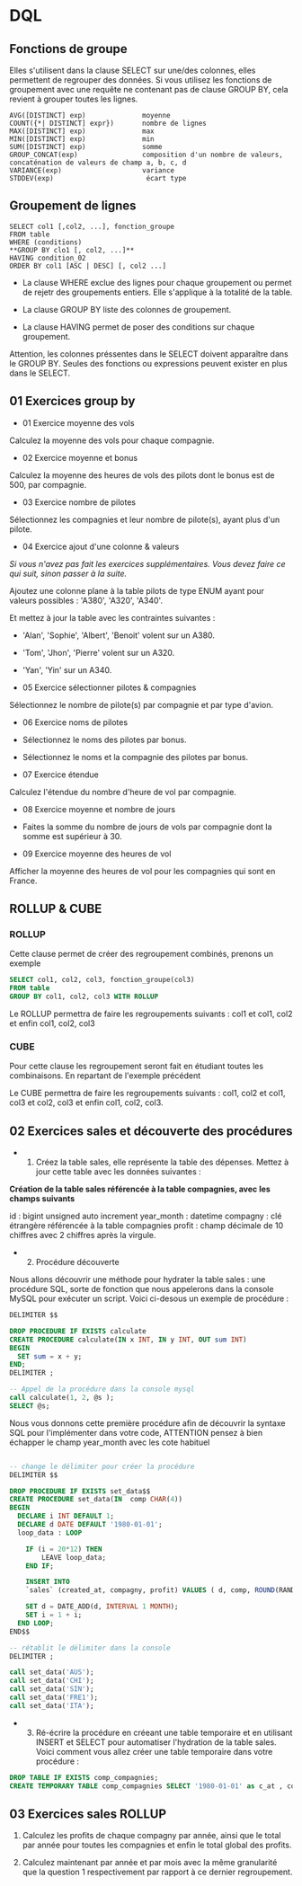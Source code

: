 # DQL

## Fonctions de groupe

Elles s'utilisent dans la clause SELECT sur une/des colonnes, elles permettent de regrouper des données. Si vous utilisez les fonctions de groupement avec une requête ne contenant pas de clause GROUP BY, cela revient à grouper toutes les lignes.

```text
AVG([DISTINCT] exp)              moyenne
COUNT({*| DISTINCT] expr})       nombre de lignes
MAX([DISTINCT] exp)              max
MIN([DISTINCT] exp)              min
SUM([DISTINCT] exp)              somme
GROUP_CONCAT(exp)                composition d'un nombre de valeurs, concaténation de valeurs de champ a, b, c, d
VARIANCE(exp)                    variance
STDDEV(exp)                       écart type

```
## Groupement de lignes

```text
SELECT col1 [,col2, ...], fonction_groupe
FROM table
WHERE (conditions)
**GROUP BY clo1 [, col2, ...]**
HAVING condition_02
ORDER BY col1 [ASC | DESC] [, col2 ...]
```

- La clause WHERE exclue des lignes pour chaque groupement ou permet de rejetr des groupements entiers. Elle s'applique à la totalité de la table.

- La clause GROUP BY liste des colonnes de groupement.

- La clause HAVING permet de poser des conditions sur chaque groupement.

Attention, les colonnes préssentes dans le SELECT doivent apparaître dans le GROUP BY. Seules des fonctions ou expressions peuvent exister en plus dans le SELECT.

## 01 Exercices group by

- 01 Exercice moyenne des vols

Calculez la moyenne des vols pour chaque compagnie.

- 02 Exercice moyenne et bonus

Calculez la moyenne des heures de vols des pilots dont le bonus est de 500,
par compagnie.

- 03 Exercice nombre de pilotes

Sélectionnez les compagnies et leur nombre de pilote(s), ayant plus d'un pilote.

- 04 Exercice ajout d'une colonne & valeurs

*Si vous n'avez pas fait les exercices supplémentaires. Vous devez faire ce qui suit, sinon passer à la suite.*

Ajoutez une colonne plane à la table pilots de type ENUM ayant pour valeurs possibles :
'A380', 'A320', 'A340'.

Et mettez à jour la table avec les contraintes suivantes :

- 'Alan', 'Sophie', 'Albert', 'Benoit' volent sur un A380.

- 'Tom', 'Jhon', 'Pierre' volent sur un A320.

- 'Yan', 'Yin' sur un A340.

- 05 Exercice sélectionner pilotes & compagnies

Sélectionnez le nombre de pilote(s) par compagnie et par type d'avion.

- 06 Exercice noms de pilotes

- Sélectionnez le noms des pilotes par bonus.

- Sélectionnez le noms et la compagnie des pilotes par bonus.

- 07 Exercice étendue

Calculez l'étendue du nombre d'heure de vol par compagnie.

- 08 Exercice moyenne et nombre de jours

- Faites la somme du nombre de jours de vols par compagnie dont la somme est supérieur à 30.

- 09 Exercice moyenne des heures de vol

Afficher la moyenne des heures de vol pour les compagnies qui sont en France.

## ROLLUP & CUBE

### ROLLUP

Cette clause permet de créer des regroupement combinés, prenons un exemple 

```sql
SELECT col1, col2, col3, fonction_groupe(col3)
FROM table
GROUP BY col1, col2, col3 WITH ROLLUP
```

Le ROLLUP permettra de faire les regroupements suivants : col1 et col1, col2 et enfin col1, col2, col3

### CUBE

Pour cette clause les regroupement seront fait en étudiant toutes les combinaisons. En repartant de l'exemple précédent

Le CUBE permettra de faire les regroupements suivants : col1, col2 et col1, col3 et col2, col3 et enfin col1, col2, col3.

## 02 Exercices sales et découverte des procédures

- 1. Créez la table sales, elle représente la table des dépenses. Mettez à jour cette table avec les données suivantes :

**Création de la table sales référencée à la table compagnies, avec les champs suivants**

id : bigint unsigned auto increment
year_month : datetime
compagny : clé étrangère référencée à la table compagnies
profit : champ décimale de 10 chiffres avec 2 chiffres après la virgule.

- 2. Procédure découverte 

Nous allons découvrir une méthode pour hydrater la table sales : une procédure SQL, sorte de fonction que nous appelerons dans la console MySQL pour exécuter un script. Voici ci-desous un exemple de procédure :

```sql
DELIMITER $$

DROP PROCEDURE IF EXISTS calculate 
CREATE PROCEDURE calculate(IN x INT, IN y INT, OUT sum INT)
BEGIN
  SET sum = x + y;
END;
DELIMITER ;

-- Appel de la procédure dans la console mysql
call calculate(1, 2, @s );
SELECT @s;
```

Nous vous donnons cette première procédure afin de découvrir la syntaxe SQL pour l'implémenter dans votre code, ATTENTION pensez à bien échapper le champ year_month avec les cote habituel

```sql

-- change le délimiter pour créer la procédure
DELIMITER $$

DROP PROCEDURE IF EXISTS set_data$$
CREATE PROCEDURE set_data(IN  comp CHAR(4))
BEGIN
  DECLARE i INT DEFAULT 1;
  DECLARE d DATE DEFAULT '1980-01-01';
  loop_data : LOOP

    IF (i = 20*12) THEN
        LEAVE loop_data;
    END IF;

    INSERT INTO 
    `sales` (created_at, compagny, profit) VALUES ( d, comp, ROUND(RAND()*15 * 100000, 2 ));

    SET d = DATE_ADD(d, INTERVAL 1 MONTH);
    SET i = 1 + i;
  END LOOP; 
END$$

-- rétablit le délimiter dans la console
DELIMITER ;

call set_data('AUS');
call set_data('CHI');
call set_data('SIN');
call set_data('FRE1');
call set_data('ITA');
```

- 3.  Ré-écrire la procédure en créeant une table temporaire et en utilisant INSERT et SELECT pour automatiser l'hydration de la table sales. Voici comment vous allez créer une table temporaire dans votre procédure :

```sql
DROP TABLE IF EXISTS comp_compagnies;
CREATE TEMPORARY TABLE comp_compagnies SELECT '1980-01-01' as c_at , comp, ROUND(RAND()*15 * 100000, 2 ) FROM compagnies;
```

## 03 Exercices sales ROLLUP

1. Calculez les profits de chaque compagny par année, ainsi que le total par année pour toutes les compagnies et enfin le total global des profits.

2. Calculez maintenant par année et par mois avec la même granularité que la question 1 respectivement par rapport à ce dernier regroupement.



